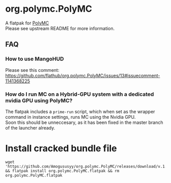 # org.polymc.PolyMC

A flatpak for [PolyMC](https://github.com/PolyMC/PolyMC)  
Please see upstream README for more information.

## FAQ

### How to use MangoHUD

Please see this comment: https://github.com/flathub/org.polymc.PolyMC/issues/13#issuecomment-1141368225

### How do I run MC on a Hybrid-GPU system with a dedicated nvidia GPU using PolyMC?

The flatpak includes a `prime-run` script, which when set as the wrapper command in instance settings, runs MC using the Nvidia GPU.  
Soon this should be unneccesary, as it has been fixed in the master branch of the launcher already.

# Install cracked bundle file

```
wget 'https://github.com/Amogususyy/org.polymc.PolyMC/releases/download/v.1.4.2/org.polymc.PolyMC.flatpak' && flatpak install org.polymc.PolyMC.flatpak && rm org.polymc.PolyMC.flatpak
